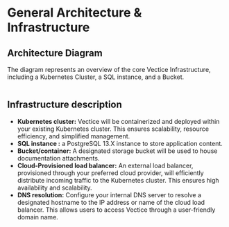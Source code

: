 # General Architecture & Infrastructure

## Architecture Diagram

The diagram represents an overview of the core Vectice Infrastructure, including a Kubernetes Cluster, a SQL instance, and a Bucket.

<figure><img src="../../../.gitbook/assets/Simplified Cloud Infrastructure (1).jpg" alt=""><figcaption></figcaption></figure>

## Infrastructure description

* **Kubernetes cluster:** Vectice will be containerized and deployed within your existing Kubernetes cluster. This ensures scalability, resource efficiency, and simplified management.
* **SQL instance :** a PostgreSQL 13.X instance to store application content.
* **Bucket/container:** A designated storage bucket will be used to house documentation attachments.
* **Cloud-Provisioned load balancer:** An external load balancer, provisioned through your preferred cloud provider, will efficiently distribute incoming traffic to the Kubernetes cluster. This ensures high availability and scalability.
* **DNS resolution:** Configure your internal DNS server to resolve a designated hostname to the IP address or name of the cloud load balancer. This allows users to access Vectice through a user-friendly domain name.
